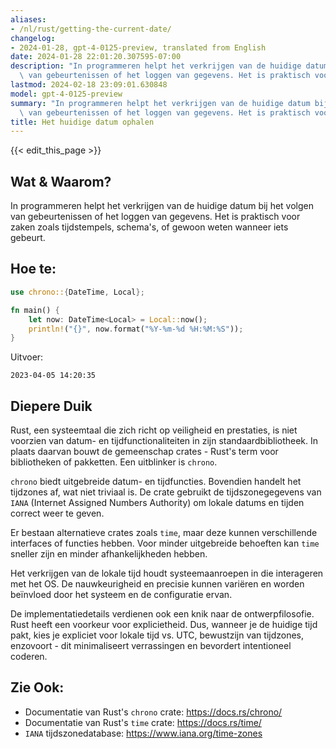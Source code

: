 ```yaml
---
aliases:
- /nl/rust/getting-the-current-date/
changelog:
- 2024-01-28, gpt-4-0125-preview, translated from English
date: 2024-01-28 22:01:20.307595-07:00
description: "In programmeren helpt het verkrijgen van de huidige datum bij het volgen\
  \ van gebeurtenissen of het loggen van gegevens. Het is praktisch voor zaken zoals\u2026"
lastmod: 2024-02-18 23:09:01.630848
model: gpt-4-0125-preview
summary: "In programmeren helpt het verkrijgen van de huidige datum bij het volgen\
  \ van gebeurtenissen of het loggen van gegevens. Het is praktisch voor zaken zoals\u2026"
title: Het huidige datum ophalen
---
```


{{< edit_this_page >}}

## Wat & Waarom?

In programmeren helpt het verkrijgen van de huidige datum bij het volgen van gebeurtenissen of het loggen van gegevens. Het is praktisch voor zaken zoals tijdstempels, schema's, of gewoon weten wanneer iets gebeurt.

## Hoe te:

```Rust
use chrono::{DateTime, Local};

fn main() {
    let now: DateTime<Local> = Local::now();
    println!("{}", now.format("%Y-%m-%d %H:%M:%S"));
}
```

Uitvoer:
```
2023-04-05 14:20:35
```

## Diepere Duik

Rust, een systeemtaal die zich richt op veiligheid en prestaties, is niet voorzien van datum- en tijdfunctionaliteiten in zijn standaardbibliotheek. In plaats daarvan bouwt de gemeenschap crates - Rust's term voor bibliotheken of pakketten. Een uitblinker is `chrono`.

`chrono` biedt uitgebreide datum- en tijdfuncties. Bovendien handelt het tijdzones af, wat niet triviaal is. De crate gebruikt de tijdszonegegevens van `IANA` (Internet Assigned Numbers Authority) om lokale datums en tijden correct weer te geven.

Er bestaan alternatieve crates zoals `time`, maar deze kunnen verschillende interfaces of functies hebben. Voor minder uitgebreide behoeften kan `time` sneller zijn en minder afhankelijkheden hebben.

Het verkrijgen van de lokale tijd houdt systeemaanroepen in die interageren met het OS. De nauwkeurigheid en precisie kunnen variëren en worden beïnvloed door het systeem en de configuratie ervan.

De implementatiedetails verdienen ook een knik naar de ontwerpfilosofie. Rust heeft een voorkeur voor explicietheid. Dus, wanneer je de huidige tijd pakt, kies je expliciet voor lokale tijd vs. UTC, bewustzijn van tijdzones, enzovoort - dit minimaliseert verrassingen en bevordert intentioneel coderen.

## Zie Ook:

- Documentatie van Rust's `chrono` crate: https://docs.rs/chrono/
- Documentatie van Rust's `time` crate: https://docs.rs/time/
- `IANA` tijdszonedatabase: https://www.iana.org/time-zones
